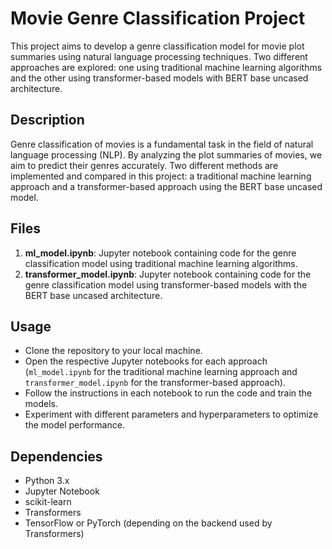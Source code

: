 # Movie Genre Classification Project

This project aims to develop a genre classification model for movie plot summaries using natural language processing techniques. Two different approaches are explored: one using traditional machine learning algorithms and the other using transformer-based models with BERT base uncased architecture.

## Description
Genre classification of movies is a fundamental task in the field of natural language processing (NLP). By analyzing the plot summaries of movies, we aim to predict their genres accurately. Two different methods are implemented and compared in this project: a traditional machine learning approach and a transformer-based approach using the BERT base uncased model.

## Files
1. **ml_model.ipynb**: Jupyter notebook containing code for the genre classification model using traditional machine learning algorithms.
2. **transformer_model.ipynb**: Jupyter notebook containing code for the genre classification model using transformer-based models with the BERT base uncased architecture.

## Usage
- Clone the repository to your local machine.
- Open the respective Jupyter notebooks for each approach (`ml_model.ipynb` for the traditional machine learning approach and `transformer_model.ipynb` for the transformer-based approach).
- Follow the instructions in each notebook to run the code and train the models.
- Experiment with different parameters and hyperparameters to optimize the model performance.

## Dependencies
- Python 3.x
- Jupyter Notebook
- scikit-learn
- Transformers
- TensorFlow or PyTorch (depending on the backend used by Transformers)

